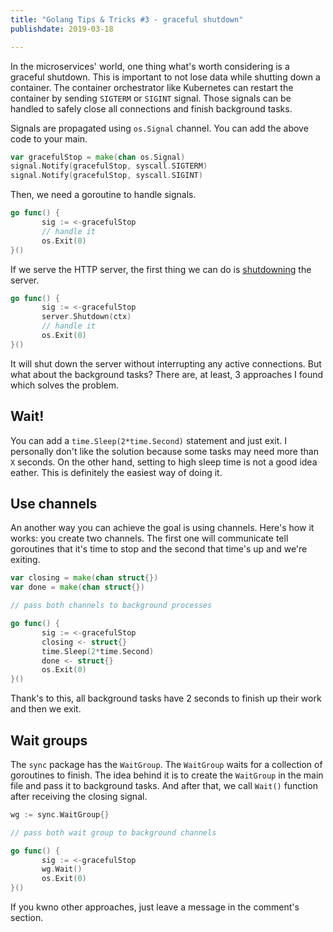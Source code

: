 ```yaml
---
title: "Golang Tips & Tricks #3 - graceful shutdown"
publishdate: 2019-03-18

---
```

In the microservices' world, one thing what's worth considering is a graceful shutdown. This is important to not lose data while shutting down a container. The container orchestrator like Kubernetes can restart the container by sending `SIGTERM` or `SIGINT` signal. Those signals can be handled to safely close all connections and finish background tasks.

Signals are propagated using `os.Signal` channel. You can add the above code to your main.

```go
var gracefulStop = make(chan os.Signal)
signal.Notify(gracefulStop, syscall.SIGTERM)
signal.Notify(gracefulStop, syscall.SIGINT)
```

Then, we need a goroutine to handle signals.

```go
go func() {
       sig := <-gracefulStop
       // handle it
       os.Exit(0)
}()
```

If we serve the HTTP server, the first thing we can do is [shutdowning](https://golang.org/pkg/net/http/#Server.Shutdown) the server.

```go
go func() {
       sig := <-gracefulStop
       server.Shutdown(ctx)
       // handle it
       os.Exit(0)
}()
```

It will shut down the server without interrupting any active connections. But what about the background tasks? There are, at least, 3 approaches I found which solves the problem.

## Wait!

You can add a `time.Sleep(2*time.Second)` statement and just exit. I personally don't like the solution because some tasks may need more than `X` seconds. On the other hand, setting to high sleep time is not a good idea eather. This is definitely the easiest way of doing it.

## Use channels

An another way you can achieve the goal is using channels. Here's how it works: you create two channels. The first one will communicate tell goroutines that it's time to stop and the second that time's up and we're exiting.

```go
var closing = make(chan struct{})
var done = make(chan struct{})

// pass both channels to background processes

go func() {
       sig := <-gracefulStop
       closing <- struct{}
       time.Sleep(2*time.Second)
       done <- struct{}
       os.Exit(0)
}()
```

Thank's to this, all background tasks have 2 seconds to finish up their work and then we exit.

## Wait groups

The `sync` package has the `WaitGroup`. The `WaitGroup` waits for a collection of goroutines to finish. The idea behind it is to create the `WaitGroup` in the main file and pass it to background tasks. And after that, we call `Wait()` function after receiving the closing signal.

```go
wg := sync.WaitGroup{}

// pass both wait group to background channels

go func() {
       sig := <-gracefulStop
       wg.Wait()
       os.Exit(0)
}()
```

If you kwno other approaches, just leave a message in the comment's section.
